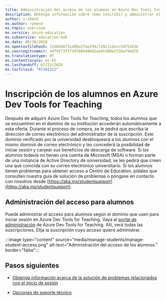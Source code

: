 ```yaml
---
title: Administración del acceso de los alumnos en Azure Dev Tools for Teaching
description: Obtenga información sobre cómo inscribir y administrar el acceso de los alumnos a Azure Dev Tools for Teaching.
author: v-shmck
ms.author: rymend
ms.topic: overview
ms.service: azure-education
ms.subservice: education-hub
ms.date: 06/30/2020
ms.openlocfilehash: 12dbd40731480a2fae294c7292112ecc5df5243b
ms.sourcegitcommit: 3d79f737ff34708b48dd2ae45100e2516af9ed78
ms.translationtype: HT
ms.contentlocale: es-ES
ms.lasthandoff: 07/23/2020
ms.locfileid: "87101312"
---
```

# <a name="enrolling-students-in-azure-dev-tools-for-teaching"></a>Inscripción de los alumnos en Azure Dev Tools for Teaching
Después de adquirir Azure Dev Tools for Teaching, todos los alumnos que se encuentren en el dominio de su institución accederán automáticamente a esta oferta. Durante el proceso de compra, se le pedirá que escriba la dirección de correo electrónico del administrador de la suscripción. Este dominio verificado por la universidad desbloqueará a los alumnos con el mismo dominio de correo electrónico y les concederá la posibilidad de iniciar sesión y canjear sus beneficios de descarga de software. Si los alumnos todavía no tienen una cuenta de Microsoft (MSA) o forman parte de una instancia de Active Directory de universidad, se les pedirá que creen una que coincida con su correo electrónico universitario. Si los alumnos tienen problemas para obtener acceso a Centro de Education, pídales que consulten nuestra guía de solución de problemas o póngase en contacto con nosotros desde [https://aka.ms/studentsupport](https://aka.ms/studentsupport).

## <a name="managing-access-for-students"></a>Administración del acceso para alumnos
Puede administrar el acceso para alumnos según el dominio que usen para iniciar sesión en Azure Dev Tools for Teaching. Vaya al [portal de administración](https://azureforeducation.microsoft.com/en-us/account/Subscriptions) de Azure Dev Tools for Teaching. Allí, verá todas las suscripciones. Elija la suscripción cuyo acceso quiere administrar.

:::image type="content" source="media/manage-students/manage-student-access.png" alt-text="Administración del acceso de los alumnos." border="false":::

## <a name="next-steps"></a>Pasos siguientes   
- [Obtenga información acerca de la solución de problemas relacionados con el inicio de sesión](troubleshoot-login.md)

- [Opciones de soporte técnico](program-support.md)
